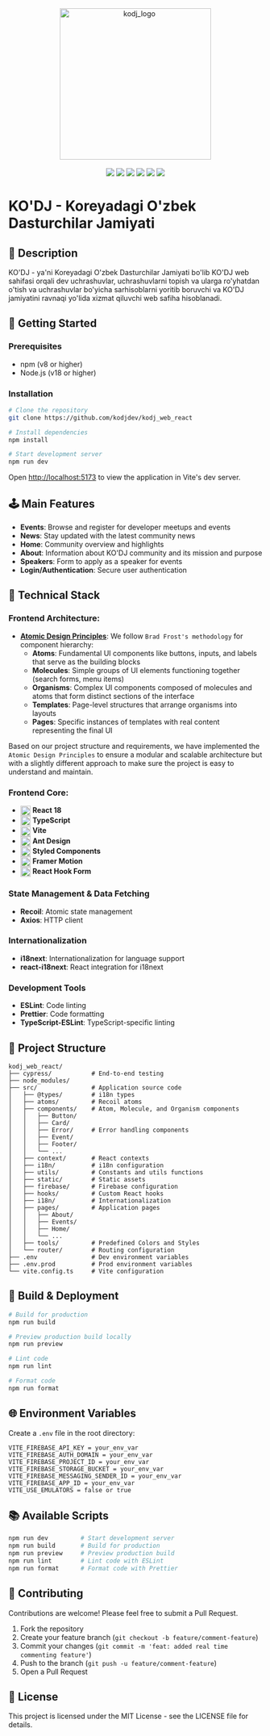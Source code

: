 <div align="center">
  <img src="https://github.com/user-attachments/assets/75e522ad-09c9-4d2e-99b4-bd6f6ea158b7" alt="kodj_logo" height="300" width="auto" />
</div>
&nbsp;
<div align="center"> 
  <img src="https://img.shields.io/badge/React-61DAFB?style=flat-square&logo=React&logoColor=black"/> 
  <img src="https://img.shields.io/badge/Typescript-3178C6?style=flat-square&logo=Typescript&logoColor=white"/>
  <img src="https://img.shields.io/badge/Vite-646CFF?style=flat-square&logo=Vite&logoColor=white"/>
  <img src="https://img.shields.io/badge/Ant_Design-0170FE?style=flat-square&logo=ant-design&logoColor=white"/>
  <img src="https://img.shields.io/badge/Framer_Motion-0055FF?style=flat-square&logo=framer&logoColor=white"/>
  <img src="https://img.shields.io/badge/Styled_Components-DB7093?style=flat-square&logo=styled-components&logoColor=white"/>
</div>

# KO'DJ - Koreyadagi O'zbek Dasturchilar Jamiyati

## 📖 Description

KO'DJ - ya'ni Koreyadagi O'zbek Dasturchilar Jamiyati bo'lib KO'DJ web sahifasi orqali dev uchrashuvlar, uchrashuvlarni topish va ularga ro'yhatdan o'tish va uchrashuvlar bo'yicha sarhisoblarni yoritib boruvchi va KO'DJ jamiyatini ravnaqi yo'lida xizmat qiluvchi web safiha hisoblanadi.

## 🚀 Getting Started

### Prerequisites

- npm (v8 or higher)
- Node.js (v18 or higher)

### Installation

```bash
# Clone the repository
git clone https://github.com/kodjdev/kodj_web_react

# Install dependencies
npm install

# Start development server
npm run dev
```

Open [http://localhost:5173](http://localhost:5173) to view the application in Vite's dev server.

## 🕹️ Main Features

- **Events**: Browse and register for developer meetups and events
- **News**: Stay updated with the latest community news
- **Home**: Community overview and highlights
- **About**: Information about KO'DJ community and its mission and purpose
- **Speakers**: Form to apply as a speaker for events
- **Login/Authentication**: Secure user authentication

## 🔧 Technical Stack

### Frontend Architecture:

- **[Atomic Design Principles](https://atomicdesign.bradfrost.com/chapter-2/)**: We follow `Brad Frost's methodology` for component hierarchy:
    - **Atoms**: Fundamental UI components like buttons, inputs, and labels that serve as the building blocks
    - **Molecules**: Simple groups of UI elements functioning together (search forms, menu items)
    - **Organisms**: Complex UI components composed of molecules and atoms that form distinct sections of the interface
    - **Templates**: Page-level structures that arrange organisms into layouts
    - **Pages**: Specific instances of templates with real content representing the final UI

Based on our project structure and requirements, we have implemented the `Atomic Design Principles` to ensure a modular and scalable architecture but with a slightly different approach to make sure the project is easy to understand and maintain.

### Frontend Core:

- <img src="https://reactjs.org/favicon.ico" width="20" height="20" alt="React" valign="middle"> **React 18**
- <img src="https://www.typescriptlang.org/favicon-32x32.png" width="20" height="20" alt="TypeScript" valign="middle"> **TypeScript**
- <img src="https://vitejs.dev/logo.svg" width="20" height="20" alt="Vite" valign="middle"> **Vite**
- <img src="https://gw.alipayobjects.com/zos/rmsportal/KDpgvguMpGfqaHPjicRK.svg" width="20" height="20" alt="Ant Design" valign="middle"> **Ant Design**
- <img src="https://styled-components.com/logo.png" width="20" height="20" alt="Styled Components" valign="middle"> **Styled Components**
- <img src="https://user-images.githubusercontent.com/7850794/164965523-3eced4c4-6020-467e-acde-f11b7900ad62.png" width="20" height="20" alt="Framer Motion" valign="middle"> **Framer Motion**
- <img src="https://react-hook-form.com/images/logo/react-hook-form-logo-only.png" width="20" height="20" alt="React Hook Form" valign="middle"> **React Hook Form**

### State Management & Data Fetching

- **Recoil**: Atomic state management
- **Axios**: HTTP client

### Internationalization

- **i18next**: Internationalization for language support
- **react-i18next**: React integration for i18next

### Development Tools

- **ESLint**: Code linting
- **Prettier**: Code formatting
- **TypeScript-ESLint**: TypeScript-specific linting

## 📁 Project Structure

```
kodj_web_react/
├── cypress/           # End-to-end testing
├── node_modules/
├── src/               # Application source code
│   ├── @types/        # i18n types
│   ├── atoms/         # Recoil atoms
│   ├── components/    # Atom, Molecule, and Organism components
│   │   ├── Button/
│   │   ├── Card/
│   │   ├── Error/     # Error handling components
│   │   ├── Event/
│   │   ├── Footer/
│   │   └── ...
│   ├── context/       # React contexts
│   ├── i18n/          # i18n configuration
│   ├── utils/         # Constants and utils functions
│   ├── static/        # Static assets
│   ├── firebase/      # Firebase configuration
│   ├── hooks/         # Custom React hooks
│   ├── i18n/          # Internationalization
│   ├── pages/         # Application pages
│   │   ├── About/
│   │   ├── Events/
│   │   ├── Home/
│   │   └── ...
│   ├── tools/         # Predefined Colors and Styles
│   └── router/        # Routing configuration
├── .env               # Dev environment variables
├── .env.prod          # Prod environment variables
└── vite.config.ts     # Vite configuration
```

## 🔄 Build & Deployment

```bash
# Build for production
npm run build

# Preview production build locally
npm run preview

# Lint code
npm run lint

# Format code
npm run format
```

## 🌐 Environment Variables

Create a `.env` file in the root directory:

```
VITE_FIREBASE_API_KEY = your_env_var
VITE_FIREBASE_AUTH_DOMAIN = your_env_var
VITE_FIREBASE_PROJECT_ID = your_env_var
VITE_FIREBASE_STORAGE_BUCKET = your_env_var
VITE_FIREBASE_MESSAGING_SENDER_ID = your_env_var
VITE_FIREBASE_APP_ID = your_env_var
VITE_USE_EMULATORS = false or true
```

## 📚 Available Scripts

```bash
npm run dev         # Start development server
npm run build       # Build for production
npm run preview     # Preview production build
npm run lint        # Lint code with ESLint
npm run format      # Format code with Prettier
```

## 🤝 Contributing

Contributions are welcome! Please feel free to submit a Pull Request.

1. Fork the repository
2. Create your feature branch (`git checkout -b feature/comment-feature`)
3. Commit your changes (`git commit -m 'feat: added real time commenting feature'`)
4. Push to the branch (`git push -u feature/comment-feature`)
5. Open a Pull Request

## 📝 License

This project is licensed under the MIT License - see the LICENSE file for details.

